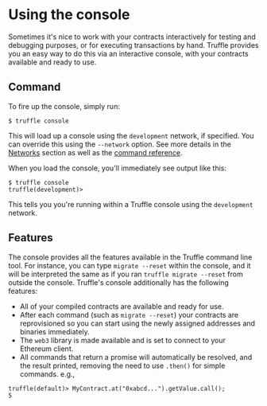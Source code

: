 # Using the console

Sometimes it's nice to work with your contracts interactively for testing and debugging purposes, or for executing transactions by hand. Truffle provides you an easy way to do this via an interactive console, with your contracts available and ready to use.

## Command

To fire up the console, simply run:

```none
$ truffle console
```

This will load up a console using the `development` network, if specified. You can override this using the `--network` option. See more details in the [Networks](/docs/advanced/networks) section as well as the [command reference](/docs/advanced/commands).

When you load the console, you'll immediately see output like this:

```
$ truffle console
truffle(development)>
```

This tells you you're running within a Truffle console using the `development` network.

## Features

The console provides all the features available in the Truffle command line tool. For instance, you can type `migrate --reset` within the console, and it will be interpreted the same as if you ran `truffle migrate --reset` from outside the console. Truffle's console additionally has the following features:

* All of your compiled contracts are available and ready for use.
* After each command (such as `migrate --reset`) your contracts are reprovisioned so you can start using the newly assigned addresses and binaries immediately.
* The `web3` library is made available and is set to connect to your Ethereum client.
* All commands that return a promise will automatically be resolved, and the result printed, removing the need to use `.then()` for simple commands. e.g.,

```
truffle(default)> MyContract.at("0xabcd...").getValue.call(); 
5
```
